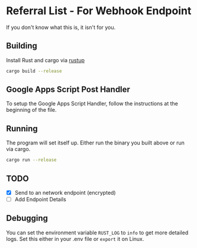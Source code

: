 # Referral List - For Webhook Endpoint

If you don't know what this is, it isn't for you.

## Building

Install Rust and cargo via [rustup](https://rustup.rs)

```bash
cargo build --release
```

## Google Apps Script Post Handler

To setup the Google Apps Script Handler, follow the instructions at the beginning of the file.

## Running

The program will set itself up. Either run the binary you built above or run
via cargo.

```bash
cargo run --release
```

## TODO

- [X] Send to an network endpoint (encrypted)
- [ ] Add Endpoint Details

## Debugging

You can set the environment variable ``RUST_LOG`` to ``info`` to get more
detailed logs.
Set this either in your .env file or ``export`` it on Linux.

